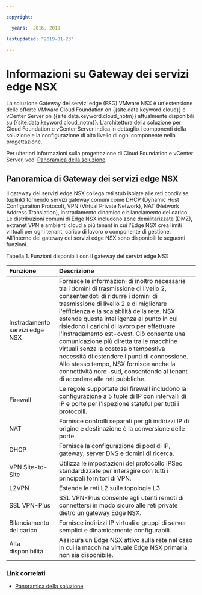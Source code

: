 ```yaml
---

copyright:

  years:  2016, 2019

lastupdated: "2019-01-23"

---
```


# Informazioni su Gateway dei servizi edge NSX

La soluzione Gateway dei servizi edge (ESG) VMware NSX è un'estensione delle offerte VMware Cloud Foundation on {{site.data.keyword.cloud}} e vCenter Server on {{site.data.keyword.cloud_notm}} attualmente disponibili su {{site.data.keyword.cloud_notm}}. L'architettura della soluzione per Cloud Foundation e vCenter Server indica in dettaglio i componenti della soluzione e la configurazione di alto livello di ogni componente nella progettazione.

Per ulteriori informazioni sulla progettazione di Cloud Foundation e vCenter Server, vedi [Panoramica della soluzione](/docs/services/vmwaresolutions/archiref/solution/solution_overview.html).

## Panoramica di Gateway dei servizi edge NSX

Il gateway dei servizi edge NSX collega reti stub isolate alle reti condivise (uplink) fornendo servizi gateway comuni come DHCP (Dynamic Host Configuration Protocol), VPN (Virtual Private Network), NAT (Network Address Translation), instradamento dinamico e bilanciamento del carico. Le distribuzioni comuni di Edge NSX includono zone demilitarizzate (DMZ), extranet VPN e ambienti cloud a più tenant in cui l'Edge NSX crea limiti virtuali per ogni tenant, carico di lavoro o componente di gestione. All'interno del gateway dei servizi edge NSX sono disponibili le seguenti funzioni.

Tabella 1. Funzioni disponibili con il gateway dei servizi edge NSX

| Funzione | Descrizione |
|:------- |:----------- |
| Instradamento servizi edge NSX | Fornisce le informazioni di inoltro necessarie tra i domini di trasmissione di livello 2, consentendoti di ridurre i domini di trasmissione di livello 2 e di migliorare l'efficienza e la scalabilità della rete. NSX estende questa intelligenza al punto in cui risiedono i carichi di lavoro per effettuare l'instradamento est-ovest. Ciò consente una comunicazione più diretta tra le macchine virtuali senza la costosa o tempestiva necessità di estendere i punti di connessione. Allo stesso tempo, NSX fornisce anche la connettività nord-sud, consentendo ai tenant di accedere alle reti pubbliche. |
| Firewall | Le regole supportate del firewall includono la configurazione a 5 tuple di IP con intervalli di IP e porte per l'ispezione stateful per tutti i protocolli. |
| NAT | Fornisce controlli separati per gli indirizzi IP di origine e destinazione è la conversione delle porte. |
| DHCP | Fornisce la configurazione di pool di IP, gateway, server DNS e domini di ricerca. |
| VPN Site-to-Site | Utilizza le impostazioni del protocollo IPSec standardizzate per interagire con tutti i principali fornitori di VPN. |
| L2VPN | Estende le reti L2 sulle topologie L3. |
| SSL VPN-Plus |  SSL VPN-Plus consente agli utenti remoti di connettersi in modo sicuro alle reti private dietro un gateway Edge NSX. |
| Bilanciamento del carico | Fornisce indirizzi IP virtuali e gruppi di server semplici e dinamicamente configurabili. |
| Alta disponibilità | Assicura un Edge NSX attivo sulla rete nel caso in cui la macchina virtuale Edge NSX primaria non sia disponibile. |

### Link correlati

* [Panoramica della soluzione](/docs/services/vmwaresolutions/archiref/solution/solution_overview.html)
